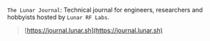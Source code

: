 `The Lunar Journal`: Technical journal for engineers, researchers and hobbyists hosted by `Lunar RF Labs`.

> [https://journal.lunar.sh](https://journal.lunar.sh)
